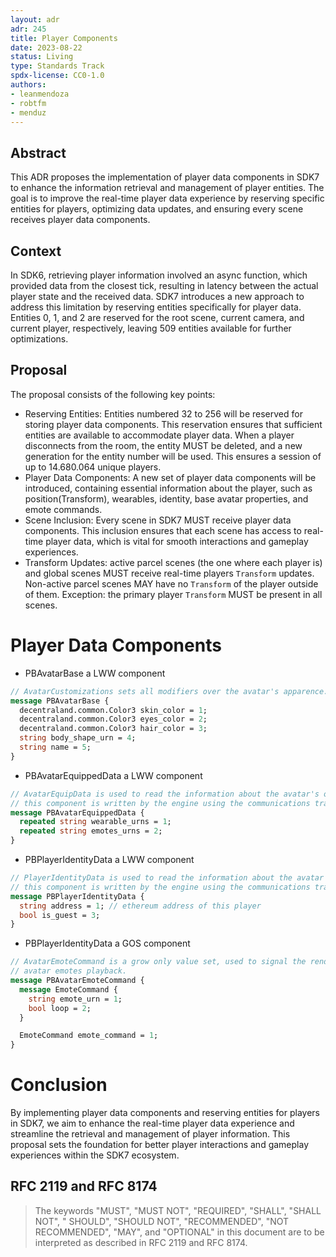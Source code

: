 ```yaml
---
layout: adr
adr: 245
title: Player Components
date: 2023-08-22
status: Living
type: Standards Track
spdx-license: CC0-1.0
authors:
- leanmendoza
- robtfm
- menduz
---
```


## Abstract

This ADR proposes the implementation of player data components in SDK7 to enhance the information retrieval and management of player entities. The goal is to improve the real-time player data experience by reserving specific entities for players, optimizing data updates, and ensuring every scene receives player data components.

## Context

In SDK6, retrieving player information involved an async function, which provided data from the closest tick, resulting in latency between the actual player state and the received data. SDK7 introduces a new approach to address this limitation by reserving entities specifically for player data. Entities 0, 1, and 2 are reserved for the root scene, current camera, and current player, respectively, leaving 509 entities available for further optimizations.

## Proposal

The proposal consists of the following key points:
- Reserving Entities: Entities numbered 32 to 256 will be reserved for storing player data components. This reservation ensures that sufficient entities are available to accommodate player data. When a player disconnects from the room, the entity MUST be deleted, and a new generation for the entity number will be used. This ensures a session of up to 14.680.064 unique players.
- Player Data Components: A new set of player data components will be introduced, containing essential information about the player, such as position(Transform), wearables, identity, base avatar properties, and emote commands. 
- Scene Inclusion: Every scene in SDK7 MUST receive player data components. This inclusion ensures that each scene has access to real-time player data, which is vital for smooth interactions and gameplay experiences.
- Transform Updates: active parcel scenes (the one where each player is) and global scenes MUST receive real-time players `Transform` updates. Non-active parcel scenes MAY have no `Transform` of the player outside of them. Exception: the primary player `Transform` MUST be present in all scenes.

# Player Data Components

- PBAvatarBase a LWW component
```proto
// AvatarCustomizations sets all modifiers over the avatar's apparence.
message PBAvatarBase {
  decentraland.common.Color3 skin_color = 1;
  decentraland.common.Color3 eyes_color = 2;
  decentraland.common.Color3 hair_color = 3;
  string body_shape_urn = 4;
  string name = 5;
}
```

- PBAvatarEquippedData a LWW component
```proto
// AvatarEquipData is used to read the information about the avatar's owneables.
// this component is written by the engine using the communications transports' data.
message PBAvatarEquippedData {
  repeated string wearable_urns = 1;
  repeated string emotes_urns = 2;
}
```

- PBPlayerIdentityData a LWW component
```proto
// PlayerIdentityData is used to read the information about the avatar's identity.
// this component is written by the engine using the communications transports' data.
message PBPlayerIdentityData {
  string address = 1; // ethereum address of this player
  bool is_guest = 3;
}
```

- PBPlayerIdentityData a GOS component
```proto
// AvatarEmoteCommand is a grow only value set, used to signal the renderer about
// avatar emotes playback.
message PBAvatarEmoteCommand {
  message EmoteCommand {
    string emote_urn = 1;
    bool loop = 2;
  }

  EmoteCommand emote_command = 1;
}
```

# Conclusion

By implementing player data components and reserving entities for players in SDK7, we aim to enhance the real-time player data experience and streamline the retrieval and management of player information. This proposal sets the foundation for better player interactions and gameplay experiences within the SDK7 ecosystem.

## RFC 2119 and RFC 8174

> The keywords "MUST", "MUST NOT", "REQUIRED", "SHALL", "SHALL NOT", "
> SHOULD", "SHOULD NOT", "RECOMMENDED", "NOT RECOMMENDED", "MAY", and "OPTIONAL"
> in this document are to be interpreted as described in RFC 2119 and RFC 8174.